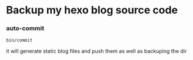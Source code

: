 # Backup my hexo blog source code 


### auto-commit
```
bin/commit
```
it will generate static blog files and push them as
well as backuping the dir